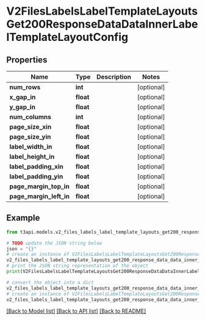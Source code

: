 # V2FilesLabelsLabelTemplateLayoutsGet200ResponseDataDataInnerLabelTemplateLayoutConfig


## Properties

Name | Type | Description | Notes
------------ | ------------- | ------------- | -------------
**num_rows** | **int** |  | [optional] 
**x_gap_in** | **float** |  | [optional] 
**y_gap_in** | **float** |  | [optional] 
**num_columns** | **int** |  | [optional] 
**page_size_xin** | **float** |  | [optional] 
**page_size_yin** | **float** |  | [optional] 
**label_width_in** | **float** |  | [optional] 
**label_height_in** | **float** |  | [optional] 
**label_padding_xin** | **float** |  | [optional] 
**label_padding_yin** | **float** |  | [optional] 
**page_margin_top_in** | **float** |  | [optional] 
**page_margin_left_in** | **float** |  | [optional] 

## Example

```python
from t3api.models.v2_files_labels_label_template_layouts_get200_response_data_data_inner_label_template_layout_config import V2FilesLabelsLabelTemplateLayoutsGet200ResponseDataDataInnerLabelTemplateLayoutConfig

# TODO update the JSON string below
json = "{}"
# create an instance of V2FilesLabelsLabelTemplateLayoutsGet200ResponseDataDataInnerLabelTemplateLayoutConfig from a JSON string
v2_files_labels_label_template_layouts_get200_response_data_data_inner_label_template_layout_config_instance = V2FilesLabelsLabelTemplateLayoutsGet200ResponseDataDataInnerLabelTemplateLayoutConfig.from_json(json)
# print the JSON string representation of the object
print(V2FilesLabelsLabelTemplateLayoutsGet200ResponseDataDataInnerLabelTemplateLayoutConfig.to_json())

# convert the object into a dict
v2_files_labels_label_template_layouts_get200_response_data_data_inner_label_template_layout_config_dict = v2_files_labels_label_template_layouts_get200_response_data_data_inner_label_template_layout_config_instance.to_dict()
# create an instance of V2FilesLabelsLabelTemplateLayoutsGet200ResponseDataDataInnerLabelTemplateLayoutConfig from a dict
v2_files_labels_label_template_layouts_get200_response_data_data_inner_label_template_layout_config_from_dict = V2FilesLabelsLabelTemplateLayoutsGet200ResponseDataDataInnerLabelTemplateLayoutConfig.from_dict(v2_files_labels_label_template_layouts_get200_response_data_data_inner_label_template_layout_config_dict)
```
[[Back to Model list]](../README.md#documentation-for-models) [[Back to API list]](../README.md#documentation-for-api-endpoints) [[Back to README]](../README.md)


